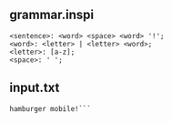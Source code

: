 ## grammar.inspi
```
<sentence>: <word> <space> <word> '!';
<word>: <letter> | <letter> <word>;
<letter>: [a-z];
<space>: ' ';
```

## input.txt
```
hamburger mobile!```
